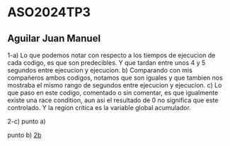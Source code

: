 # ASO2024TP3
## Aguilar Juan Manuel

1-a) Lo que podemos notar con respecto a los tiempos de ejecucion de cada codigo, es que son predecibles. Y que tardan entre unos 4 y 5 segundos entre ejecucion y ejecucion.
b) Comparando con mis compañeros ambos codigos, notamos que son iguales y que tambien nos mostraba el mismo rango de
segundos entre ejecucion y ejecucion.
c) Lo que paso en este codigo, comentado o sin comentar, es que igualmente existe una race condition, aun asi el resultado de 0 no significa que este controlado. Y la region critica es la variable global acumulador. 

2-c) punto a)


punto b)
[2b](https://github.com/Manuderiver/ASO2024TPs/blob/main/TP3/imagenes/comensal%201%20(1).png)
